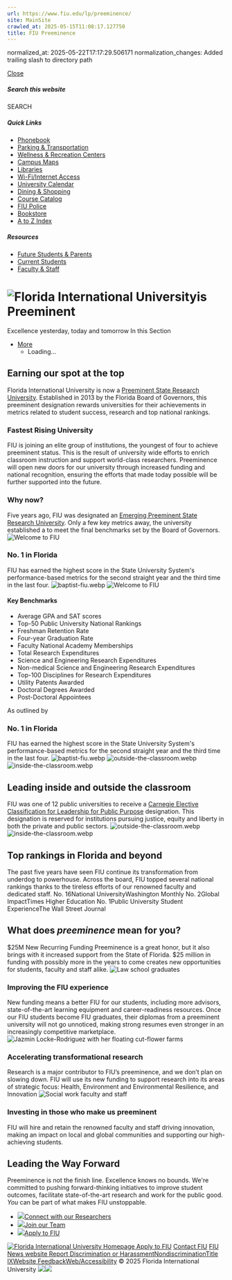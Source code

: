 ```yaml
---
url: https://www.fiu.edu/lp/preeminence/
site: MainSite
crawled_at: 2025-05-15T11:08:17.127750
title: FIU Preeminence
---
```

normalized_at: 2025-05-22T17:17:29.506171
normalization_changes: Added trailing slash to directory path

[ Close ](https://www.fiu.edu/lp/preeminence/)
##### Search this website
SEARCH
##### Quick Links
  * [ Phonebook](https://phonebook.fiu.edu)
  * [ Parking & Transportation](https://parking.fiu.edu/)
  * [ Wellness & Recreation Centers](https://dasa.fiu.edu/all-departments/wellness-recreation-centers/)
  * [ Campus Maps](http://campusmaps.fiu.edu/)
  * [ Libraries](https://library.fiu.edu/)
  * [ Wi-Fi/Internet Access](https://network.fiu.edu/)
  * [ University Calendar](https://calendar.fiu.edu/)
  * [ Dining & Shopping](https://shop.fiu.edu/)
  * [ Course Catalog](https://catalog.fiu.edu/)
  * [ FIU Police](https://police.fiu.edu/)
  * [ Bookstore](https://shop.fiu.edu/retail/barnes-noble/course-materials/)
  * [ A to Z Index](https://www.fiu.edu/atoz/index.html)


##### Resources
  * [ Future Students & Parents](https://www.fiu.edu/information-for/future-students-parents.html)
  * [ Current Students](https://www.fiu.edu/information-for/current-students.html)
  * [ Faculty & Staff](https://www.fiu.edu/information-for/faculty-staff.html)


# ![Florida International University](https://digicdn.fiu.edu/core/_assets/images/footer-logo.svg)is Preeminent
Excellence yesterday, today and tomorrow
In this Section
  * [More](https://www.fiu.edu/lp/preeminence/)
    * Loading...


## Earning our spot at the top
Florida International University is now a [Preeminent State Research University](https://news.fiu.edu/2024/preeminence-found-fiu-earns-floridas-highest-public-university-designation?utm_medium=preeminence_landing_page&utm_campaign=preeminence?). Established in 2013 by the Florida Board of Governors, this preeminent designation rewards universities for their achievements in metrics related to student success, research and top national rankings.
### Fastest Rising University
FIU is joining an elite group of institutions, the youngest of four to achieve preeminent status. This is the result of university wide efforts to enrich classroom instruction and support world-class researchers.
Preeminence will open new doors for our university through increased funding and national recognition, ensuring the efforts that made today possible will be further supported into the future.
### Why now?
Five years ago, FIU was designated an [Emerging Preeminent State Research University](https://news.fiu.edu/2019/fiu-first-south-florida-university-to-be-designated-emerging-preeminent-research-university). Only a few key metrics away, the university established a to meet the final benchmarks set by the Board of Governors.
![Welcome to FIU](https://www.fiu.edu/lp/preeminence/_assets/images/welcome-to-fiu.webp)
### No. 1 in Florida
FIU has earned the highest score in the State University System's performance-based metrics for the second straight year and the third time in the last four.
![baptist-fiu.webp](https://www.fiu.edu/lp/preeminence/_assets/images/baptist-fiu.webp)
![Welcome to FIU](https://www.fiu.edu/lp/preeminence/_assets/images/welcome-to-fiu.webp)
#### Key Benchmarks
  * Average GPA and SAT scores
  * Top-50 Public University National Rankings
  * Freshman Retention Rate
  * Four-year Graduation Rate
  * Faculty National Academy Memberships
  * Total Research Expenditures
  * Science and Engineering Research Expenditures
  * Non-medical Science and Engineering Research Expenditures
  * Top-100 Disciplines for Research Expenditures
  * Utility Patents Awarded
  * Doctoral Degrees Awarded
  * Post-Doctoral Appointees


As outlined by 
### No. 1 in Florida
FIU has earned the highest score in the State University System's performance-based metrics for the second straight year and the third time in the last four.
![baptist-fiu.webp](https://www.fiu.edu/lp/preeminence/_assets/images/baptist-fiu.webp)
![outside-the-classroom.webp](https://www.fiu.edu/lp/preeminence/_assets/images/outside-the-classroom.webp)![inside-the-classroom.webp](https://www.fiu.edu/lp/preeminence/_assets/images/inside-the-classroom.webp)
## Leading inside and outside the classroom
FIU was one of 12 public universities to receive a [Carnegie Elective Classification for Leadership for Public Purpose](https://news.fiu.edu/2024/fiu-among-25-universities-recognized-for-leadership-for-public-purpose) designation. This designation is reserved for institutions pursuing justice, equity and liberty in both the private and public sectors.
![outside-the-classroom.webp](https://www.fiu.edu/lp/preeminence/_assets/images/outside-the-classroom.webp)![inside-the-classroom.webp](https://www.fiu.edu/lp/preeminence/_assets/images/inside-the-classroom.webp)
## Top rankings in Florida and beyond
The past five years have seen FIU continue its transformation from underdog to powerhouse. Across the board, FIU topped several national rankings thanks to the tireless efforts of our renowned faculty and dedicated staff.
No. 16National UniversityWashington Monthly
No. 2Global ImpactTimes Higher Education
No. 1Public University Student ExperienceThe Wall Street Journal
## What does _preeminence_ mean for you?
$25M New Recurring Funding
Preeminence is a great honor, but it also brings with it increased support from the State of Florida. $25 million in funding with possibly more in the years to come creates new opportunities for students, faculty and staff alike.
![Law school graduates](https://www.fiu.edu/lp/preeminence/_assets/images/degree-value.webp)
### Improving the FIU experience
New funding means a better FIU for our students, including more advisors, state-of-the-art learning equipment and career-readiness resources.
Once our FIU students become FIU graduates, their diplomas from a preeminent university will not go unnoticed, making strong resumes even stronger in an increasingly competitive marketplace.
![Jazmin Locke-Rodriguez with her floating cut-flower farms](https://www.fiu.edu/lp/preeminence/_assets/images/improved-research-funding.webp)
### Accelerating transformational research
Research is a major contributor to FIU’s preeminence, and we don’t plan on slowing down. FIU will use its new funding to support research into its areas of strategic focus: Health, Environment and Environmental Resilience, and Innovation
![Social work faculty and staff](https://www.fiu.edu/lp/preeminence/_assets/images/faculty-retention.webp)
### Investing in those who make us preeminent
FIU will hire and retain the renowned faculty and staff driving innovation, making an impact on local and global communities and supporting our high-achieving students.
## Leading the Way Forward
Preeminence is not the finish line. Excellence knows no bounds.
We're committed to pushing forward-thinking initiatives to improve student outcomes, facilitate state-of-the-art research and work for the public good. _You_ can be part of what makes FIU unstoppable.
  * [![](https://www.fiu.edu/lp/preeminence/_assets/images/thumbnail-latest-research.jpg)Connect with our Researchers](https://discovery.fiu.edu)
  * [![](https://www.fiu.edu/lp/preeminence/_assets/images/thumbnail-faculty.jpg)Join our Team](https://jobs.fiu.edu)
  * [![](https://www.fiu.edu/lp/preeminence/_assets/images/thumbnail-apply-to-fiu.jpg)Apply to FIU](https://admissions.fiu.edu/)


[ ![Florida International University Homepage](https://digicdn.fiu.edu/core/_assets/images/footer-logo.svg) ](https://www.fiu.edu/)
[Apply to FIU](https://admissions.fiu.edu/how-to-apply/apply/) [Contact FIU](https://www.fiu.edu/about/contact-us/) [FIU News website ](https://news.fiu.edu/)
[Report Discrimination or Harassment](https://report.fiu.edu/)[Nondiscrimination](https://ace.fiu.edu/civil-rights-and-accessibility/harassment-and-discrimination/)[Title IX](https://ace.fiu.edu/title-ix/)[Website Feedback](https://webforms.fiu.edu/view.php?id=370774)[Web/Accessibility](https://accessibility.fiu.edu/)
© 2025 Florida International University
[](https://www.fiu.edu/lp/preeminence/) ![](https://t.co/i/adsct?bci=3&dv=America%2FNew_York%26en-US%26Google%20Inc.%26Win32%26255%261080%26600%2612%2624%261080%26600%2610%26na&eci=2&event_id=b82629be-fe48-4e73-931d-9a1812b4b32a&events=%5B%5B%22pageview%22%2C%7B%7D%5D%5D&integration=advertiser&p_id=Twitter&p_user_id=0&pl_id=06159dfc-0ef8-4e85-ae00-c81c0276eaec&tw_document_href=https%3A%2F%2Fwww.fiu.edu%2Flp%2Fpreeminence%2F&tw_iframe_status=0&tw_order_quantity=0&tw_sale_amount=0&txn_id=o5591&type=javascript&version=2.3.33)![](https://analytics.twitter.com/i/adsct?bci=3&dv=America%2FNew_York%26en-US%26Google%20Inc.%26Win32%26255%261080%26600%2612%2624%261080%26600%2610%26na&eci=2&event_id=b82629be-fe48-4e73-931d-9a1812b4b32a&events=%5B%5B%22pageview%22%2C%7B%7D%5D%5D&integration=advertiser&p_id=Twitter&p_user_id=0&pl_id=06159dfc-0ef8-4e85-ae00-c81c0276eaec&tw_document_href=https%3A%2F%2Fwww.fiu.edu%2Flp%2Fpreeminence%2F&tw_iframe_status=0&tw_order_quantity=0&tw_sale_amount=0&txn_id=o5591&type=javascript&version=2.3.33)
